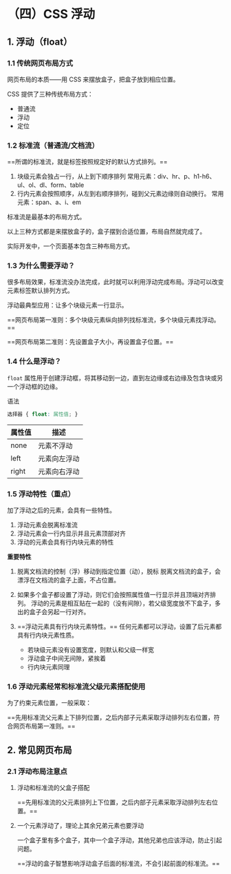 # （四）CSS 浮动

## 1. 浮动（float）

### 1.1 传统网页布局方式

网页布局的本质——用 CSS 来摆放盒子，把盒子放到相应位置。

CSS 提供了三种传统布局方式：

- 普通流
- 浮动
- 定位

### 1.2 标准流（普通流/文档流）

==所谓的标准流，就是标签按照规定好的默认方式排列。==

1. 块级元素会独占一行，从上到下顺序排列
   常用元素：div、hr、p、h1-h6、ul、ol、dl、form、table
2. 行内元素会按照顺序，从左到右顺序排列，碰到父元素边缘则自动换行。
   常用元素：span、a、i、em

标准流是最基本的布局方式。

以上三种方式都是来摆放盒子的，盒子摆到合适位置，布局自然就完成了。

实际开发中，一个页面基本包含三种布局方式。

### 1.3 为什么需要浮动？

很多布局效果，标准流没办法完成，此时就可以利用浮动完成布局。浮动可以改变元素标签默认排列方式。

浮动最典型应用：让多个块级元素一行显示。

==网页布局第一准则：多个块级元素纵向排列找标准流，多个块级元素找浮动。==

==网页布局第二准则：先设置盒子大小，再设置盒子位置。==

### 1.4 什么是浮动？

`float` 属性用于创建浮动框，将其移动到一边，直到左边缘或右边缘及包含块或另一个浮动框的边缘。

语法

```CSS
选择器 { float: 属性值; }
```

| 属性值 | 描述         |
| ------ | ------------ |
| none   | 元素不浮动   |
| left   | 元素向左浮动 |
| right  | 元素向右浮动 |

### 1.5 浮动特性（重点）

加了浮动之后的元素，会具有一些特性。

1. 浮动元素会脱离标准流
2. 浮动元素会一行内显示并且元素顶部对齐
3. 浮动的元素会具有行内块元素的特性

**重要特性**

1. 脱离文档流的控制（浮）移动到指定位置（动），脱标
   脱离文档流的盒子，会漂浮在文档流的盒子上面，不占位置。

2. 如果多个盒子都设置了浮动，则它们会按照属性值一行显示并且顶端对齐排列。
   浮动的元素是相互贴在一起的（没有间隙），若父级宽度放不下盒子，多出的盒子会另起一行对齐。

3. ==浮动元素具有行内块元素特性。==
   任何元素都可以浮动，设置了后元素都具有行内块元素性质。
   - 若块级元素没有设置宽度，则默认和父级一样宽
   - 浮动盒子中间无间隙，紧挨着
   - 行内块元素同理

### 1.6 浮动元素经常和标准流父级元素搭配使用

为了约束元素位置，一般采取：

==先用标准流父元素上下排列位置，之后内部子元素采取浮动排列左右位置，符合网页布局第一准则。==

## 2. 常见网页布局

### 2.1 浮动布局注意点

1. 浮动和标准流的父盒子搭配

   ==先用标准流的父元素排列上下位置，之后内部子元素采取浮动排列左右位置。==

2. 一个元素浮动了，理论上其余兄弟元素也要浮动

   一个盒子里有多个盒子，其中一个盒子浮动，其他兄弟也应该浮动，防止引起问题。

   ==浮动的盒子智慧影响浮动盒子后面的标准流，不会引起前面的标准流。==